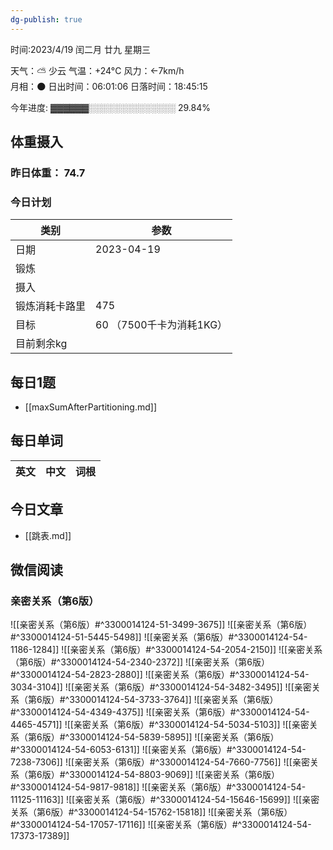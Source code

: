 ```yaml
---
dg-publish: true
---
```



时间:2023/4/19 闰二月 廿九 星期三

天气：⛅️  少云 气温：+24°C 风力：←7km/h  
月相：🌑 日出时间：06:01:06 日落时间：18:45:15

今年进度: ▓▓▓▓▓▓░░░░░░░░░░░░░░ 29.84%

## 体重摄入

### 昨日体重： 74.7
### 今日计划
| 类别           | 参数                    |
| -------------- | ----------------------- |
| 日期           | 2023-04-19               |
| 锻炼           |               |
| 摄入           |  |
| 锻炼消耗卡路里 | 475|
| 目标           | 60      （7500千卡为消耗1KG）                |
| 目前剩余kg               |                          |



## 每日1题

- [[maxSumAfterPartitioning.md]]


## 每日单词

| 英文       | 中文       |词根|
| ---------- | ---------- | ---|


## 今日文章

- [[跳表.md]]

## 微信阅读

<!-- start of weread -->

### 亲密关系（第6版）
![[亲密关系（第6版）#^3300014124-51-3499-3675]]
![[亲密关系（第6版）#^3300014124-51-5445-5498]]
![[亲密关系（第6版）#^3300014124-54-1186-1284]]
![[亲密关系（第6版）#^3300014124-54-2054-2150]]
![[亲密关系（第6版）#^3300014124-54-2340-2372]]
![[亲密关系（第6版）#^3300014124-54-2823-2880]]
![[亲密关系（第6版）#^3300014124-54-3034-3104]]
![[亲密关系（第6版）#^3300014124-54-3482-3495]]
![[亲密关系（第6版）#^3300014124-54-3733-3764]]
![[亲密关系（第6版）#^3300014124-54-4349-4375]]
![[亲密关系（第6版）#^3300014124-54-4465-4571]]
![[亲密关系（第6版）#^3300014124-54-5034-5103]]
![[亲密关系（第6版）#^3300014124-54-5839-5895]]
![[亲密关系（第6版）#^3300014124-54-6053-6131]]
![[亲密关系（第6版）#^3300014124-54-7238-7306]]
![[亲密关系（第6版）#^3300014124-54-7660-7756]]
![[亲密关系（第6版）#^3300014124-54-8803-9069]]
![[亲密关系（第6版）#^3300014124-54-9817-9818]]
![[亲密关系（第6版）#^3300014124-54-11125-11163]]
![[亲密关系（第6版）#^3300014124-54-15646-15699]]
![[亲密关系（第6版）#^3300014124-54-15762-15818]]
![[亲密关系（第6版）#^3300014124-54-17057-17116]]
![[亲密关系（第6版）#^3300014124-54-17373-17389]]

<!-- end of weread -->
